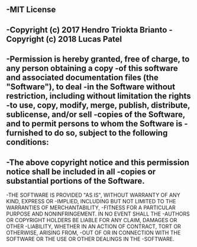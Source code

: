-MIT License
 -
 -Copyright (c) 2017 Hendro Triokta Brianto
 -Copyright (c) 2018 Lucas Patel
 -
 -Permission is hereby granted, free of charge, to any person obtaining a copy
 -of this software and associated documentation files (the "Software"), to deal
 -in the Software without restriction, including without limitation the rights
 -to use, copy, modify, merge, publish, distribute, sublicense, and/or sell
 -copies of the Software, and to permit persons to whom the Software is
 -furnished to do so, subject to the following conditions:
 -
 -The above copyright notice and this permission notice shall be included in all
 -copies or substantial portions of the Software.
 -
 -THE SOFTWARE IS PROVIDED "AS IS", WITHOUT WARRANTY OF ANY KIND, EXPRESS OR
 -IMPLIED, INCLUDING BUT NOT LIMITED TO THE WARRANTIES OF MERCHANTABILITY,
 -FITNESS FOR A PARTICULAR PURPOSE AND NONINFRINGEMENT. IN NO EVENT SHALL THE
 -AUTHORS OR COPYRIGHT HOLDERS BE LIABLE FOR ANY CLAIM, DAMAGES OR OTHER
 -LIABILITY, WHETHER IN AN ACTION OF CONTRACT, TORT OR OTHERWISE, ARISING FROM,
 -OUT OF OR IN CONNECTION WITH THE SOFTWARE OR THE USE OR OTHER DEALINGS IN THE
 -SOFTWARE.

